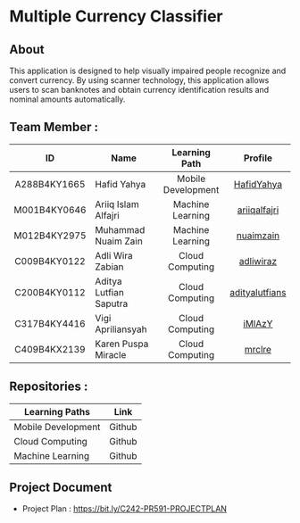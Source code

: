 # Multiple Currency Classifier

## About
This application is designed to help visually impaired people recognize and convert currency. By using scanner technology, this application allows users to scan banknotes and obtain currency identification results and nominal amounts automatically.

## Team Member :
|      ID      | Name                   |     Learning Path   |    Profile                                          |
|:------------:|------------------------|:-------------------:|:---------------------------------------------------:|
| A288B4KY1665 | Hafid Yahya            | Mobile Development  | [HafidYahya](https://github.com/HafidYahya)         |
| M001B4KY0646 | Ariiq Islam Alfajri    | Machine Learning    | [ariiqalfajri](https://github.com/ariiqalfajri)     |
| M012B4KY2975 | Muhammad Nuaim Zain    | Machine Learning    | [nuaimzain](https://github.com/nuaimzain)           |
| C009B4KY0122 | Adli Wira Zabian       | Cloud Computing     | [adliwiraz](https://github.com/adliwiraz)           |
| C200B4KY0112 | Aditya Lutfian Saputra | Cloud Computing     | [adityalutfians](https://github.com/adityalutfians) |
| C317B4KY4416 | Vigi Apriliansyah      | Cloud Computing     | [iMlAzY](https://github.com/vigiapriliansyah)       |
| C409B4KX2139 | Karen Puspa Miracle    | Cloud Computing     | [mrclre](https://github.com/mrclre)                 | 


## Repositories :
| Learning Paths	   | Link   |
|--------------------|:------:|
| Mobile Development | Github |
| Cloud Computing    | Github |
| Machine Learning	 | Github |

## Project Document
* Project Plan : https://bit.ly/C242-PR591-PROJECTPLAN
